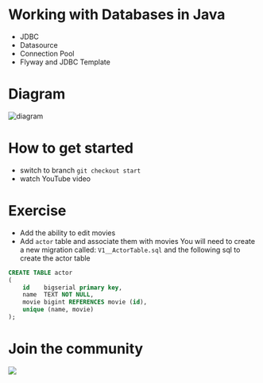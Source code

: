 # Working with Databases in Java
- JDBC
- Datasource
- Connection Pool
- Flyway and JDBC Template

# Diagram
![diagram](https://user-images.githubusercontent.com/40702606/132997719-73170303-30a6-499b-9c59-4143ba0f8439.png)

# How to get started
- switch to branch `git checkout start`
- watch YouTube video

# Exercise
- Add the ability to edit movies
- Add `actor` table and associate them with movies
You will need to create a new migration called: `V1__ActorTable.sql` and the following sql to create the actor table
```sql
CREATE TABLE actor
(
    id    bigserial primary key,
    name  TEXT NOT NULL,
    movie bigint REFERENCES movie (id),
    unique (name, movie)
);
```

# Join the community
<p>
    <a href="https://github.com/badges/shields/graphs/contributors" alt="Contributors">
        <img src="https://img.shields.io/discord/699965319883784252" />
    </a>
</p>

